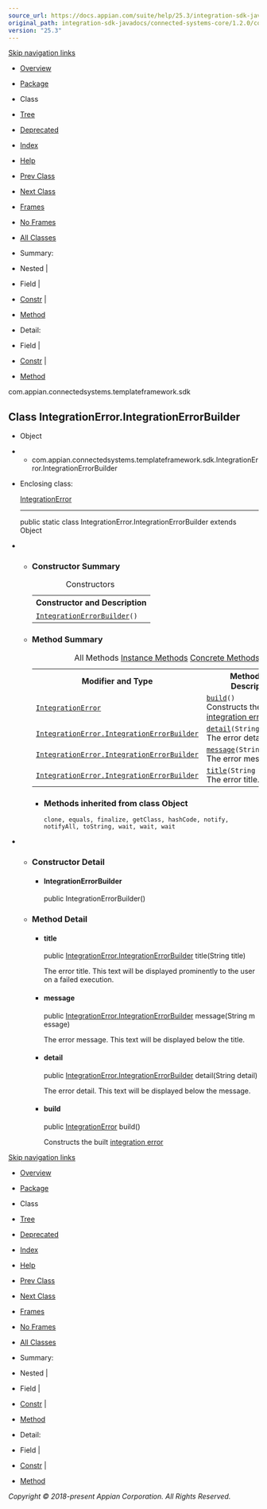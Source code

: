 ```yaml
---
source_url: https://docs.appian.com/suite/help/25.3/integration-sdk-javadocs/connected-systems-core/1.2.0/com/appian/connectedsystems/templateframework/sdk/IntegrationError.IntegrationErrorBuilder.html
original_path: integration-sdk-javadocs/connected-systems-core/1.2.0/com/appian/connectedsystems/templateframework/sdk/IntegrationError.IntegrationErrorBuilder.html
version: "25.3"
---
```


[Skip navigation links](#skip.navbar.top "Skip navigation links")

-   [Overview](../../../../../overview-summary.html)
-   [Package](package-summary.html)
-   Class
-   [Tree](package-tree.html)
-   [Deprecated](../../../../../deprecated-list.html)
-   [Index](../../../../../index-all.html)
-   [Help](../../../../../help-doc.html)

-   [Prev Class](../../../../../com/appian/connectedsystems/templateframework/sdk/IntegrationError.html "class in com.appian.connectedsystems.templateframework.sdk")
-   [Next Class](../../../../../com/appian/connectedsystems/templateframework/sdk/IntegrationResponse.html "class in com.appian.connectedsystems.templateframework.sdk")

-   [Frames](../../../../../index.html?com/appian/connectedsystems/templateframework/sdk/IntegrationError.IntegrationErrorBuilder.html)
-   [No Frames](IntegrationError.IntegrationErrorBuilder.html)

-   [All Classes](../../../../../allclasses-noframe.html)

-   Summary: 
-   Nested | 
-   Field | 
-   [Constr](#constructor.summary) | 
-   [Method](#method.summary)

-   Detail: 
-   Field | 
-   [Constr](#constructor.detail) | 
-   [Method](#method.detail)

com.appian.connectedsystems.templateframework.sdk

## Class IntegrationError.IntegrationErrorBuilder

-   Object
-   -   com.appian.connectedsystems.templateframework.sdk.IntegrationError.IntegrationErrorBuilder

-   Enclosing class:

    [IntegrationError](../../../../../com/appian/connectedsystems/templateframework/sdk/IntegrationError.html "class in com.appian.connectedsystems.templateframework.sdk")

    * * *

    public static class IntegrationError.IntegrationErrorBuilder
    extends Object

-   -   ### Constructor Summary

        <table class="memberSummary" border="0" cellpadding="3" cellspacing="0" summary="Constructor Summary table, listing constructors, and an explanation"><caption><span>Constructors</span><span class="tabEnd">&nbsp;</span></caption><tbody><tr><th class="colOne" scope="col">Constructor and Description</th></tr><tr class="altColor"><td class="colOne"><code><span class="memberNameLink"><a href="../../../../../com/appian/connectedsystems/templateframework/sdk/IntegrationError.IntegrationErrorBuilder.html#IntegrationErrorBuilder--">IntegrationErrorBuilder</a></span>()</code>&nbsp;</td></tr></tbody></table>

    -   ### Method Summary

        <table class="memberSummary" border="0" cellpadding="3" cellspacing="0" summary="Method Summary table, listing methods, and an explanation"><caption><span id="t0" class="activeTableTab"><span>All Methods</span><span class="tabEnd">&nbsp;</span></span><span id="t2" class="tableTab"><span><a href="javascript:show(2);">Instance Methods</a></span><span class="tabEnd">&nbsp;</span></span><span id="t4" class="tableTab"><span><a href="javascript:show(8);">Concrete Methods</a></span><span class="tabEnd">&nbsp;</span></span></caption><tbody><tr><th class="colFirst" scope="col">Modifier and Type</th><th class="colLast" scope="col">Method and Description</th></tr><tr id="i0" class="altColor"><td class="colFirst"><code><a href="../../../../../com/appian/connectedsystems/templateframework/sdk/IntegrationError.html" title="class in com.appian.connectedsystems.templateframework.sdk">IntegrationError</a></code></td><td class="colLast"><code><span class="memberNameLink"><a href="../../../../../com/appian/connectedsystems/templateframework/sdk/IntegrationError.IntegrationErrorBuilder.html#build--">build</a></span>()</code><div class="block">Constructs the built <a href="../../../../../com/appian/connectedsystems/templateframework/sdk/IntegrationError.html" title="class in com.appian.connectedsystems.templateframework.sdk">integration error</a></div></td></tr><tr id="i1" class="rowColor"><td class="colFirst"><code><a href="../../../../../com/appian/connectedsystems/templateframework/sdk/IntegrationError.IntegrationErrorBuilder.html" title="class in com.appian.connectedsystems.templateframework.sdk">IntegrationError.IntegrationErrorBuilder</a></code></td><td class="colLast"><code><span class="memberNameLink"><a href="../../../../../com/appian/connectedsystems/templateframework/sdk/IntegrationError.IntegrationErrorBuilder.html#detail-java.lang.String-">detail</a></span>(String&nbsp;detail)</code><div class="block">The error detail.</div></td></tr><tr id="i2" class="altColor"><td class="colFirst"><code><a href="../../../../../com/appian/connectedsystems/templateframework/sdk/IntegrationError.IntegrationErrorBuilder.html" title="class in com.appian.connectedsystems.templateframework.sdk">IntegrationError.IntegrationErrorBuilder</a></code></td><td class="colLast"><code><span class="memberNameLink"><a href="../../../../../com/appian/connectedsystems/templateframework/sdk/IntegrationError.IntegrationErrorBuilder.html#message-java.lang.String-">message</a></span>(String&nbsp;message)</code><div class="block">The error message.</div></td></tr><tr id="i3" class="rowColor"><td class="colFirst"><code><a href="../../../../../com/appian/connectedsystems/templateframework/sdk/IntegrationError.IntegrationErrorBuilder.html" title="class in com.appian.connectedsystems.templateframework.sdk">IntegrationError.IntegrationErrorBuilder</a></code></td><td class="colLast"><code><span class="memberNameLink"><a href="../../../../../com/appian/connectedsystems/templateframework/sdk/IntegrationError.IntegrationErrorBuilder.html#title-java.lang.String-">title</a></span>(String&nbsp;title)</code><div class="block">The error title.</div></td></tr></tbody></table>

        -   ### Methods inherited from class Object

            `clone, equals, finalize, getClass, hashCode, notify, notifyAll, toString, wait, wait, wait`

-   -   ### Constructor Detail

        -   #### IntegrationErrorBuilder

            public IntegrationErrorBuilder()

    -   ### Method Detail

        -   #### title

            public [IntegrationError.IntegrationErrorBuilder](../../../../../com/appian/connectedsystems/templateframework/sdk/IntegrationError.IntegrationErrorBuilder.html "class in com.appian.connectedsystems.templateframework.sdk") title(String title)

            The error title. This text will be displayed prominently to the user on a failed execution.

        -   #### message

            public [IntegrationError.IntegrationErrorBuilder](../../../../../com/appian/connectedsystems/templateframework/sdk/IntegrationError.IntegrationErrorBuilder.html "class in com.appian.connectedsystems.templateframework.sdk") message(String message)

            The error message. This text will be displayed below the title.

        -   #### detail

            public [IntegrationError.IntegrationErrorBuilder](../../../../../com/appian/connectedsystems/templateframework/sdk/IntegrationError.IntegrationErrorBuilder.html "class in com.appian.connectedsystems.templateframework.sdk") detail(String detail)

            The error detail. This text will be displayed below the message.

        -   #### build

            public [IntegrationError](../../../../../com/appian/connectedsystems/templateframework/sdk/IntegrationError.html "class in com.appian.connectedsystems.templateframework.sdk") build()

            Constructs the built [integration error](../../../../../com/appian/connectedsystems/templateframework/sdk/IntegrationError.html "class in com.appian.connectedsystems.templateframework.sdk")

[Skip navigation links](#skip.navbar.bottom "Skip navigation links")

-   [Overview](../../../../../overview-summary.html)
-   [Package](package-summary.html)
-   Class
-   [Tree](package-tree.html)
-   [Deprecated](../../../../../deprecated-list.html)
-   [Index](../../../../../index-all.html)
-   [Help](../../../../../help-doc.html)

-   [Prev Class](../../../../../com/appian/connectedsystems/templateframework/sdk/IntegrationError.html "class in com.appian.connectedsystems.templateframework.sdk")
-   [Next Class](../../../../../com/appian/connectedsystems/templateframework/sdk/IntegrationResponse.html "class in com.appian.connectedsystems.templateframework.sdk")

-   [Frames](../../../../../index.html?com/appian/connectedsystems/templateframework/sdk/IntegrationError.IntegrationErrorBuilder.html)
-   [No Frames](IntegrationError.IntegrationErrorBuilder.html)

-   [All Classes](../../../../../allclasses-noframe.html)

-   Summary: 
-   Nested | 
-   Field | 
-   [Constr](#constructor.summary) | 
-   [Method](#method.summary)

-   Detail: 
-   Field | 
-   [Constr](#constructor.detail) | 
-   [Method](#method.detail)

_Copyright © 2018-present Appian Corporation. All Rights Reserved._